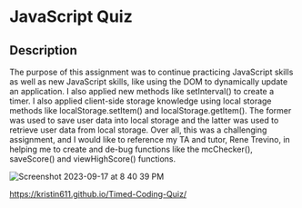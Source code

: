 # JavaScript Quiz

## Description

The purpose of this assignment was to continue practicing JavaScript skills as well as new JavaScript skills, like using the DOM to dynamically update an application. 
I also applied new methods like setInterval() to create a timer. I also applied client-side storage knowledge using local storage methods like localStorage.setItem() and localStorage.getItem(). The former was used to save user data into local storage and the latter was used to retrieve user data from local storage. 
Over all, this was a challenging assignment, and I would like to reference my TA and tutor, Rene Trevino, in helping me to create and de-bug functions like the mcChecker(), saveScore() and viewHighScore() functions. 

![Screenshot 2023-09-17 at 8 40 39 PM](https://github.com/Kristin611/Timed-Coding-Quiz/assets/131815565/aacd4038-6fb6-4aca-93b4-c30841c5020c)

https://kristin611.github.io/Timed-Coding-Quiz/